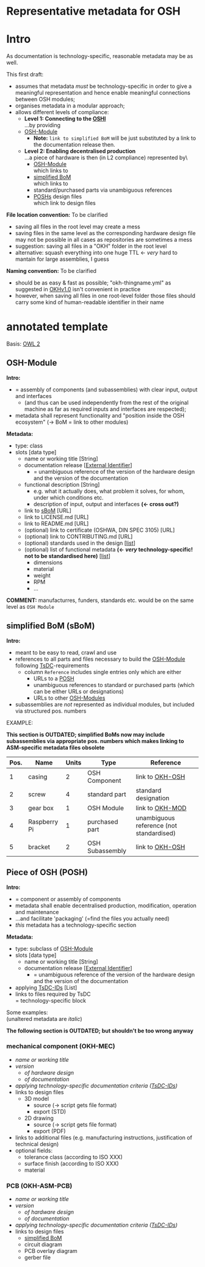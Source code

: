 Representative metadata for OSH
=

# Intro

As documentation is technology-specific, reasonable metadata may be as well. 

This first draft:
- assumes that metadata _must_ be technology-specific in order to give a meaningful representation and hence enable meaningful connections between OSH modules;
- organises metadata in a modular approach;
- allows different levels of compliance:
  - **Level 1: Connecting to the [OSHI](README.md)**\
  …by providing
  - [OSH-Module](#osh-module)
    - **Note:** `link to simplified BoM` will be just substituted by a link to the documentation release then.
  - **Level 2: Enabling decentralised production**\
  …a piece of hardware is then (in L2 compliance) represented by\
    - [OSH-Module](#osh-module)\
    which links to
    - [simplified BoM](#simplified-bom-sbom)\
    which links to
    - standard/purchased parts via unambiguous references
    - [POSHs](#piece-of-osh-posh) design files\
    which link to design files

**File location convention:** To be clarified
- saving all files in the root level may create a mess
- saving files in the same level as the corresponding hardware design file may not be possible in all cases as repositories are sometimes a mess
- suggestion: saving all files in a "OKH" folder in the root level
- alternative: squash everything into one huge TTL ← _very_ hard to mantain for large assemblies, I guess

**Naming convention:** To be clarified
- should be as easy & fast as possible; "okh-thingname.yml" as suggested in [OKHv1.0](https://app.standardsrepo.com/MakerNetAlliance/OpenKnowHow/src/branch/master/1) isn't convenient in practice
- however, when saving all files in one root-level folder those files should carry some kind of human-readable identifier in their name

# annotated template

Basis: [OWL 2](https://www.w3.org/TR/owl2-rdf-based-semantics/)

## OSH-Module

**Intro:**

- = assembly of components (and subassemblies) with clear input, output and interfaces 
  - (and thus can be used independently from the rest of the original machine as far as required inputs and interfaces are respected);
- metadata shall represent functionality and "position inside the OSH ecosystem" (→ BoM = link to other modules)

**Metadata:**

- type: class
- slots [data type]
  - name or working title [String]
  - documentation release [[External Identifier](https://www.wikidata.org/wiki/Wikidata:External_identifiers)]
    - = unambiguous reference of the version of the hardware design and the version of the documentation
  - functional description [String] 
    - e.g. what it actually does, what problem it solves, for whom, under which conditions etc.
    - description of input, output and interfaces **(← cross out?)**
  - link to [sBoM](#simplified-bom-sbom) [URL]
  - link to LICENSE.md [URL]
  - link to README.md [URL]
  - (optional) link to certificate (OSHWA, DIN SPEC 3105) [URL]
  - (optional) link to CONTRIBUTING.md [URL]
  - (optional) standards used in the design [[list](https://www.wikidata.org/wiki/Q27948)]
  - (optional) list of functional metadata **(← _very_ technology-specific! not to be standardised here)** [[list](https://www.wikidata.org/wiki/Q27948)]
    - dimensions
    - material
    - weight
    - RPM
    - …

**COMMENT:** manufacturres, funders, standards etc. would be on the same level as `OSH Module`

## simplified BoM (sBoM)

**Intro:**

- meant to be easy to read, crawl and use
- references to all parts and files necessary to build the [OSH-Module](#osh-module) following [TsDC](https://gitlab.com/OSEGermany/oh-tsdc/)-requirements
  - column `Reference` includes single entries only which are either
    - URLs to a [POSH](#piece-of-osh-posh)
    - unambiguous references to standard or purchased parts (which can be either URLs or designations)
    - URLs to other [OSH-Modules](#osh-module)
- subassemblies are _not_ represented as individual modules, but included via structured pos. numbers

EXAMPLE:

**This section is OUTDATED; simplified BoMs now may include subassemblies via appropriate pos. numbers which makes linking to ASM-specific metadata files obsolete**

| Pos. | Name         | Units | Type            | Reference                                 |
|------|--------------|-------|-----------------|-------------------------------------------|
| 1    | casing       | 2     | OSH Component   | link to [OKH-OSH](#piece-of-osh-okh-osh)  |
| 2    | screw        | 4     | standard part   | standard designation                      |
| 3    | gear box     | 1     | OSH Module      | link to [OKH-MOD](#osh-module-okh-mod)    |
| 4    | Raspberry Pi | 1     | purchased part  | unambiguous reference (not standardised)  |
| 5    | bracket      | 2     | OSH Subassembly | link to [OKH-OSH](#piece-of-osh-okh-osh)  |

## Piece of OSH (POSH)

**Intro:**

- = component or assembly of components
- metadata shall enable decentralised production, modification, operation and maintenance
- …and facilitate 'packaging' (=find the files you actually need)
- _this_ metadata has a technology-specific section

**Metadata:**

- type: subclass of [OSH-Module](#osh-module)
- slots [data type]
  - name or working title [String]
  - documentation release [[External Identifier](https://www.wikidata.org/wiki/Wikidata:External_identifiers)]
    - = unambiguous reference of the version of the hardware design and the version of the documentation
- applying [TsDC-IDs](https://gitlab.com/OSEGermany/oh-tsdc/-/blob/master/TsDC-DB-print.md) [List]
- links to files required by TsDC\
= technology-specific block

Some examples:\
(unaltered metadata are *italic*)

**The following section is OUTDATED; but shouldn't be too wrong anyway**

### mechanical component (OKH-MEC)

- *name or working title*
- *version*
  - *of hardware design*
  - *of documentation*
- *applying technology-specific documentation criteria ([TsDC-IDs](https://gitlab.com/OSEGermany/oh-tsdc/-/blob/master/TsDC-DB-print.md))*
- links to design files
    - 3D model
        - source (→ script gets file format)
        - export (STD)
    - 2D drawing
        - source (→ script gets file format)
        - export (PDF)
- links to additional files (e.g. manufacturing instructions, justification of technical design)
- optional fields:
  - tolerance class (according to ISO XXX)
  - surface finish (according to ISO XXX)
  - material

### PCB (OKH-ASM-PCB)

- *name or working title*
- *version*
  - *of hardware design*
  - *of documentation*
- *applying technology-specific documentation criteria ([TsDC-IDs](https://gitlab.com/OSEGermany/oh-tsdc/-/blob/master/TsDC-DB-print.md))*
- links to design files
  - [simplified BoM](#simplified-bom)
  - circuit diagram
  - PCB overlay diagram
  - gerber file